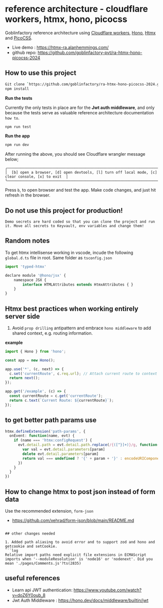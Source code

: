 # reference architecture - cloudflare workers, htmx, hono, picocss

Goblinfactory reference architecture using [Cloudflare workers](https://developers.cloudflare.com/workers/), [Hono](https://hono.dev/), [Htmx](https://htmx.org/) and [PicoCSS](https://picocss.com/).

- Live demo : https://htmx-ra.alanhemmings.com/
- github repo:  https://github.com/goblinfactory-pvt/ra-htmx-hono-picocss-2024

## How to use this project

```bash
Git clone `https://github.com/goblinfactory/ra-htmx-hono-picocss-2024.git`
npm install
```

**Run the tests**

Currently the only tests in place are for the **Jwt auth middleware**, and only because the tests serve as valuable reference architecture documentation `how to`.

```bash
npm run test
```

**Run the app**

```bash
npm run dev
```

After running the above, you should see Cloudflare wrangler message below;
```
╭──────────────────────────────────────────────────────────────────────────────────────────────────╮
│  [b] open a browser, [d] open devtools, [l] turn off local mode, [c] clear console, [x] to exit  │
╰──────────────────────────────────────────────────────────────────────────────────────────────────╯
```

Press `b`, to open browser and test the app. Make code changes, and just hit refresh in the browser. 

## Do not use this project for production!

`Demo secrets are hard coded so that you can clone the project and run it. Move all secrets to Keyvault, env variables and change them!`

## Random notes

To get htmx intellisense working in vscode, incude the following `global.d.ts` file in root. Same folder as `tsconfig.json`

```js
import 'typed-htmx'

declare module '@hono/jsx' {
    namespace JSX {
        interface HTMLAttributes extends HtmxAttributes { }
    }
}
```

## Htmx best practices when working entirely server side

1. Avoid `prop drilling` antipattern and embrace `hono middleware` to add shared context, e.g. routing information.

**example**

```ts
import { Hono } from 'hono';

const app = new Hono();

app.use('*', (c, next) => {
  c.set('currentRoute', c.req.url); // Attach current route to context
  return next();
});

app.get('/example', (c) => {
  const currentRoute = c.get('currentRoute');
  return c.text(`Current Route: ${currentRoute}`);
});
```

## to get better path params use

```ts
htmx.defineExtension('path-params', {
  onEvent: function(name, evt) {
    if (name === 'htmx:configRequest') {
      evt.detail.path = evt.detail.path.replace(/{([^}]+)}/g, function(_, param) {
        var val = evt.detail.parameters[param]
        delete evt.detail.parameters[param]
        return val === undefined ? '{' + param + '}' : encodeURIComponent(val)
      })
    }
  }
})
```

## How to change htmx to post json instead of form data

Use the recommended extension, `form-json`

- https://github.com/xehrad/form-json/blob/main/README.md

```

## other changes needed

1. Added path aliasing to avoid error and to support zod and hono and getcookie and setCookie.
```log
Relative import paths need explicit file extensions in ECMAScript imports when '--moduleResolution' is 'node16' or 'nodenext'. Did you mean './pages/Comments.js'?ts(2835)
```

## useful references

- Learn api JWT authentication:  https://www.youtube.com/watch?v=doZ6Y0oub_8
- Jwt Auth Middleware : https://hono.dev/docs/middleware/builtin/jwt
